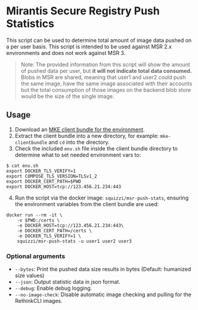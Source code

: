 # Mirantis Secure Registry Push Statistics
This script can be used to determine total amount of image data pushed on a
per user basis.  This script is intended to be used against MSR 2.x environments
and does not work against MSR 3.

> Note: The provided information from this script will show the amount of pushed
> data per user, but **it will not indicate total data consumed.**  Blobs in MSR
> are shared, meaning that user1 and user2 could push the same image, have the
> same image associated with their accounts but the total consumption of those
> images on the backend blob store would be the size of the single image.

## Usage
1. Download an [MKE client bundle for the environment](https://docs.mirantis.com/mke/3.6/ops/access-cluster/client-bundle/download-client-bundle.html).
2. Extract the client bundle into a new directory, for example: `mke-clientbundle` and `cd` into the directory.
3. Check the included `env.sh` file inside the client bundle directory to
determine what to set needed environment vars to:

```
$ cat env.sh
export DOCKER_TLS_VERIFY=1
export COMPOSE_TLS_VERSION=TLSv1_2
export DOCKER_CERT_PATH=$PWD
export DOCKER_HOST=tcp://123.456.21.234:443
```

4. Run the script via the docker image: `squizzi/msr-push-stats`, ensuring
the environment variables from the client bundle are used:

```
docker run --rm -it \
    -v $PWD:/certs \
    -e DOCKER_HOST=tcp://123.456.21.234:443\
    -e DOCKER_CERT_PATH=/certs \
    -e DOCKER_TLS_VERIFY=1 \
    squizzi/msr-push-stats -u user1 user2 user3
```

### Optional arguments
* `--bytes`: Print the pushed data size results in bytes (Default: humanized size values)
* `--json`: Output statistic data in json format.
* `--debug`: Enable debug logging.
* `--no-image-check`: Disable automatic image checking and pulling for the RethinkCLI images.
